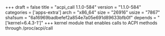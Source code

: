 +++
draft = false
title = "acpi_call 1.1.0-584"
version = "1.1.0-584"
categories = ['apps-extra']
arch = "x86_64"
size = "26916"
usize = "7867"
sha1sum = "6a16969badbefef2a854e7a05e691d89633bfb0f"
depends = "['kernel=6.4.3-1']"
+++
kernel module that enables calls to ACPI methods through /proc/acpi/call
